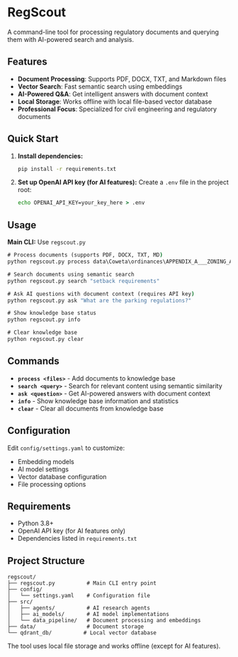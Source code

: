# RegScout

A command-line tool for processing regulatory documents and querying them with AI-powered search and analysis.

## Features

- **Document Processing**: Supports PDF, DOCX, TXT, and Markdown files
- **Vector Search**: Fast semantic search using embeddings
- **AI-Powered Q&A**: Get intelligent answers with document context
- **Local Storage**: Works offline with local file-based vector database
- **Professional Focus**: Specialized for civil engineering and regulatory documents

## Quick Start

1. **Install dependencies:**
   ```cmd
   pip install -r requirements.txt
   ```

2. **Set up OpenAI API key (for AI features):**
   Create a `.env` file in the project root:
   ```cmd
   echo OPENAI_API_KEY=your_key_here > .env
   ```

## Usage

**Main CLI:** Use `regscout.py`

```cmd
# Process documents (supports PDF, DOCX, TXT, MD)
python regscout.py process data\Coweta\ordinances\APPENDIX_A___ZONING_AND_DEVELOPMENT.docx

# Search documents using semantic search
python regscout.py search "setback requirements"

# Ask AI questions with document context (requires API key)
python regscout.py ask "What are the parking regulations?"

# Show knowledge base status
python regscout.py info

# Clear knowledge base
python regscout.py clear
```

## Commands

- **`process <files>`** - Add documents to knowledge base
- **`search <query>`** - Search for relevant content using semantic similarity
- **`ask <question>`** - Get AI-powered answers with document context
- **`info`** - Show knowledge base information and statistics
- **`clear`** - Clear all documents from knowledge base

## Configuration

Edit `config/settings.yaml` to customize:
- Embedding models
- AI model settings
- Vector database configuration
- File processing options

## Requirements

- Python 3.8+
- OpenAI API key (for AI features only)
- Dependencies listed in `requirements.txt`

## Project Structure

```
regscout/
├── regscout.py          # Main CLI entry point
├── config/
│   └── settings.yaml    # Configuration file
├── src/
│   ├── agents/          # AI research agents
│   ├── ai_models/       # AI model implementations
│   └── data_pipeline/   # Document processing and embeddings
├── data/                # Document storage
└── qdrant_db/          # Local vector database
```

The tool uses local file storage and works offline (except for AI features).
